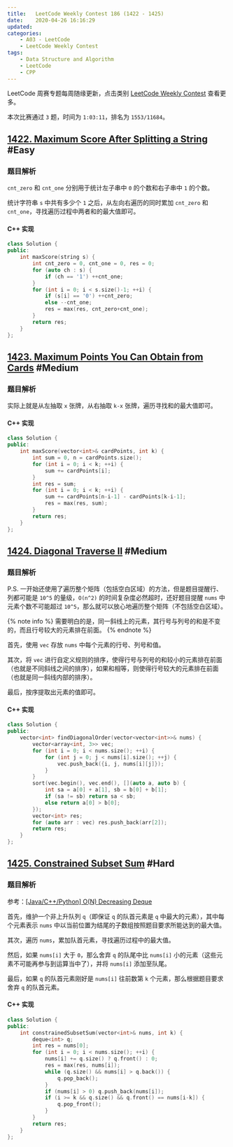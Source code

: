 ```yaml
---
title:   LeetCode Weekly Contest 186 (1422 - 1425)
date:    2020-04-26 16:16:29
updated:
categories:
    - A03 - LeetCode
    - LeetCode Weekly Contest
tags:
    - Data Structure and Algorithm
    - LeetCode
    - CPP
---
```


LeetCode 周赛专题每周随缘更新，点击类别 [LeetCode Weekly Contest](/categories/LeetCode-Weekly-Contest/) 查看更多。

本次比赛通过 `3` 题，时间为 `1:03:11`，排名为 `1553/11684`。

<!-- more -->

## [1422. Maximum Score After Splitting a String](https://leetcode.com/contest/weekly-contest-186/problems/maximum-score-after-splitting-a-string/) #Easy

### 题目解析

`cnt_zero` 和 `cnt_one` 分别用于统计左子串中 `0` 的个数和右子串中 `1` 的个数。

统计字符串 `s` 中共有多少个 `1` 之后，从左向右遍历的同时累加 `cnt_zero` 和 `cnt_one`，寻找遍历过程中两者和的最大值即可。

#### C++ 实现

```cpp
class Solution {
public:
    int maxScore(string s) {
        int cnt_zero = 0, cnt_one = 0, res = 0;
        for (auto ch : s) {
            if (ch == '1') ++cnt_one;
        }
        for (int i = 0; i < s.size()-1; ++i) {
            if (s[i] == '0') ++cnt_zero;
            else --cnt_one;
            res = max(res, cnt_zero+cnt_one);
        }
        return res;
    }
};
```

## [1423. Maximum Points You Can Obtain from Cards](https://leetcode.com/contest/weekly-contest-186/problems/maximum-points-you-can-obtain-from-cards/) #Medium

### 题目解析

实际上就是从左抽取 `x` 张牌，从右抽取 `k-x` 张牌，遍历寻找和的最大值即可。

#### C++ 实现

```cpp
class Solution {
public:
    int maxScore(vector<int>& cardPoints, int k) {
        int sum = 0, n = cardPoints.size();
        for (int i = 0; i < k; ++i) {
            sum += cardPoints[i];
        }
        int res = sum;
        for (int i = 0; i < k; ++i) {
            sum += cardPoints[n-i-1] - cardPoints[k-i-1];
            res = max(res, sum);
        }
        return res;
    }
};
```

## [1424. Diagonal Traverse II](https://leetcode.com/contest/weekly-contest-186/problems/diagonal-traverse-ii/) #Medium

### 题目解析

P.S. 一开始还使用了遍历整个矩阵（包括空白区域）的方法，但是题目提醒行、列都可能是 `10^5` 的量级，`O(n^2)` 的时间复杂度必然超时，还好题目提醒 `nums` 中元素个数不可能超过 `10^5`，那么就可以放心地遍历整个矩阵（不包括空白区域）。

{% note info %}
需要明白的是，同一斜线上的元素，其行号与列号的和是不变的，而且行号较大的元素排在前面。
{% endnote %}

首先，使用 `vec` 存放 `nums` 中每个元素的行号、列号和值。

其次，将 `vec` 进行自定义规则的排序，使得行号与列号的和较小的元素排在前面（也就是不同斜线之间的排序），如果和相等，则使得行号较大的元素排在前面（也就是同一斜线内部的排序）。

最后，按序提取出元素的值即可。

#### C++ 实现

```cpp
class Solution {
public:
    vector<int> findDiagonalOrder(vector<vector<int>>& nums) {
        vector<array<int, 3>> vec;
        for (int i = 0; i < nums.size(); ++i) {
            for (int j = 0; j < nums[i].size(); ++j) {
                vec.push_back({i, j, nums[i][j]});
            }
        }
        sort(vec.begin(), vec.end(), [](auto a, auto b) {
            int sa = a[0] + a[1], sb = b[0] + b[1];
            if (sa != sb) return sa < sb;
            else return a[0] > b[0];
        });
        vector<int> res;
        for (auto arr : vec) res.push_back(arr[2]);
        return res;
    }
};
```

## [1425. Constrained Subset Sum](https://leetcode.com/contest/weekly-contest-186/problems/constrained-subset-sum/) #Hard

### 题目解析

参考：[[Java/C++/Python] O(N) Decreasing Deque](https://leetcode.com/problems/constrained-subset-sum/discuss/597751/JavaC%2B%2BPython-O(N)-Decreasing-Deque)

首先，维护一个非上升队列 `q`（即保证 `q` 的队首元素是 `q` 中最大的元素），其中每个元素表示 `nums` 中以当前位置为结尾的子数组按照题目要求所能达到的最大值。

其次，遍历 `nums`，累加队首元素，寻找遍历过程中的最大值。

然后，如果 `nums[i]` 大于 `0`，那么舍弃 `q` 的队尾中比 `nums[i]` 小的元素（这些元素不可能再参与到运算当中了），并将 `nums[i]` 添加至队尾。

最后，如果 `q` 的队首元素刚好是 `nums[i]` 往前数第 `k` 个元素，那么根据题目要求舍弃 `q` 的队首元素。

#### C++ 实现

```cpp
class Solution {
public:
    int constrainedSubsetSum(vector<int>& nums, int k) {
        deque<int> q;
        int res = nums[0];
        for (int i = 0; i < nums.size(); ++i) {
            nums[i] += q.size() ? q.front() : 0;
            res = max(res, nums[i]);
            while (q.size() && nums[i] > q.back()) {
                q.pop_back();
            }
            if (nums[i] > 0) q.push_back(nums[i]);
            if (i >= k && q.size() && q.front() == nums[i-k]) {
                q.pop_front();
            }
        }
        return res;
    }
};
```
